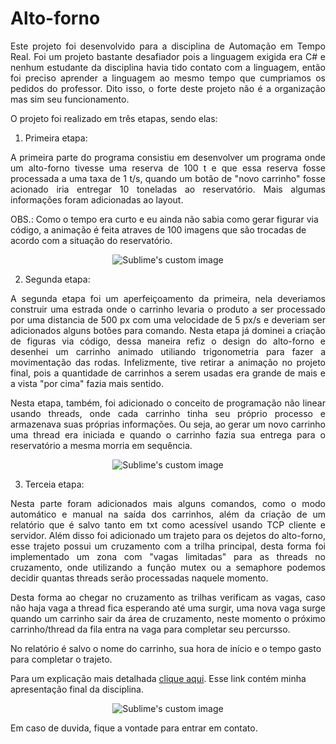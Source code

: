 # Alto-forno

<p align="justify"> 
  Este projeto foi desenvolvido para a disciplina de Automação em Tempo Real. Foi um projeto bastante desafiador pois a linguagem exigida era C# e nenhum estudante da disciplina
havia tido contato com a linguagem, então foi preciso aprender a linguagem ao mesmo tempo que cumpriamos os pedidos do professor. Dito isso, o forte deste projeto não é a 
organização mas sim seu funcionamento.

  O projeto foi realizado em três etapas, sendo elas:
</p>

1. Primeira etapa:

<p align="justify"> 
  A primeira parte do programa consistiu em desenvolver um programa onde um alto-forno tivesse uma reserva de 100 t e que essa reserva fosse processada a uma taxa de 1 t/s,
  quando um botão de "novo carrinho" fosse acionado iria entregar 10 toneladas ao reservatório. Mais algumas informações foram adicionadas ao layout.
  
  OBS.: Como o tempo era curto e eu ainda não sabia como gerar figurar via código, a animação é feita atraves de 100 imagens que são trocadas de acordo com a situação do reservatório.
</p>


<p align="center">
  <img src="https://user-images.githubusercontent.com/96123177/157297490-964318c0-fd35-4b89-b0b3-75b018e70c19.png?raw=true" alt="Sublime's custom image"/>
</p>

2. Segunda etapa:

<p align="justify"> 
  A segunda etapa foi um aperfeiçoamento da primeira, nela deveriamos construir uma estrada onde o carrinho levaria o produto a ser processado por uma distancia de 500 px com 
  uma velocidade de 5 px/s e deveriam ser adicionados alguns botões para comando. Nesta etapa já dominei a criação de figuras via código, dessa maneira refiz o design
  do alto-forno e desenhei um carrinho animado utiliando trigonometria para fazer a movimentação das rodas. Infelizmente, tive retirar a animação no projeto final, pois a quantidade
  de carrinhos a serem usadas era grande de mais e a vista "por cima" fazia mais sentido.
</p> 
  
<p align="justify">  
  Nesta etapa, também, foi adicionado o conceito de programação não linear usando threads, onde cada carrinho tinha seu próprio processo e armazenava suas próprias informações.
  Ou seja, ao gerar um novo carrinho uma thread era iniciada e quando o carrinho fazia sua entrega para o reservatório a mesma morria em sequência.
</p>


<p align="center">
  <img src="https://user-images.githubusercontent.com/96123177/157297495-93afa5a7-91a7-452f-a72d-8165dd73e5d3.png?raw=true" alt="Sublime's custom image"/>
</p>

3. Terceia etapa:

<p align="justify"> 
  Nesta parte foram adicionados mais alguns comandos, como o modo automático e manual na saída dos carrinhos, além da criação de um relatório que é salvo tanto em txt como 
  acessível usando TCP cliente e servidor.
  Além disso foi adicionado um trajeto para os dejetos do alto-forno, esse trajeto possui um cruzamento com a trilha principal, desta forma foi implementado um zona com "vagas limitadas" para as threads no cruzamento, onde utilizando a função mutex ou a semaphore podemos decidir quantas threads serão processadas naquele momento. 
</p>
  
<p align="justify">  
  Desta forma ao chegar no cruzamento
  as trilhas verificam as vagas, caso não haja vaga a thread fica esperando até uma surgir, uma nova vaga surge quando um carrinho sair da área de cruzamento, neste momento o próximo
  carrinho/thread da fila entra na vaga para completar seu percursso.

</p>

  No relatório é salvo o nome do carrinho, sua hora de início e o tempo gasto para completar o trajeto.
  

  Para um explicação mais detalhada [clique aqui](https://drive.google.com/drive/u/3/folders/1X1IT0A4PJ_PmLZ6IfgoLLwXkTIyAUpE-). Esse link contém minha apresentação final da disciplina.
  

<p align="center">
  <img src="https://user-images.githubusercontent.com/96123177/157297496-0e6a433f-95c3-47b1-b4c9-1063df5b7d27.png?raw=true" alt="Sublime's custom image"/>
</p>


Em caso de duvida, fique a vontade para entrar em contato.
